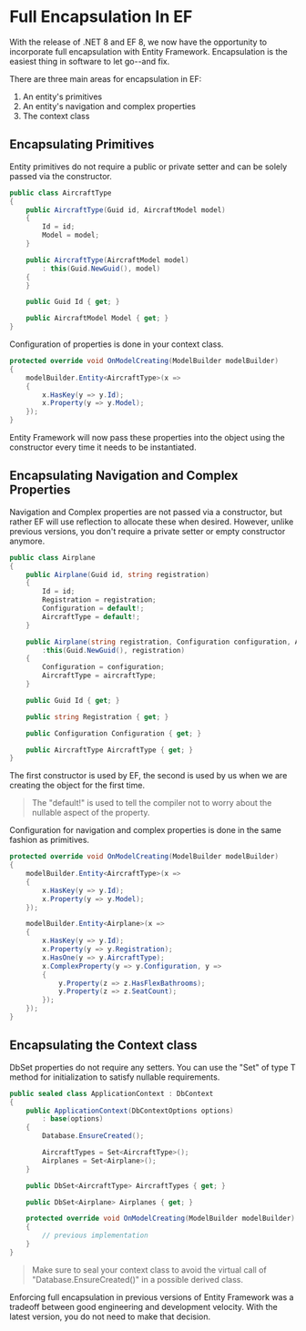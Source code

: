 # Full Encapsulation In EF

With the release of .NET 8 and EF 8, we now have the opportunity to incorporate full encapsulation with Entity Framework. Encapsulation is the easiest thing in software to let go--and fix.

There are three main areas for encapsulation in EF:

1) An entity's primitives
2) An entity's navigation and complex properties
3) The context class

## Encapsulating Primitives

Entity primitives do not require a public or private setter and can be solely passed via the constructor.

```csharp
public class AircraftType
{
    public AircraftType(Guid id, AircraftModel model)
    {
        Id = id;
        Model = model;
    }

    public AircraftType(AircraftModel model)
        : this(Guid.NewGuid(), model)
    {
    }

    public Guid Id { get; }

    public AircraftModel Model { get; }
}
```

Configuration of properties is done in your context class.

```csharp
protected override void OnModelCreating(ModelBuilder modelBuilder)
{
    modelBuilder.Entity<AircraftType>(x =>
    {
        x.HasKey(y => y.Id);
        x.Property(y => y.Model);
    });
}
```

Entity Framework will now pass these properties into the object using the constructor every time it needs to be instantiated.

## Encapsulating Navigation and Complex Properties

Navigation and Complex properties are not passed via a constructor, but rather EF will use reflection to allocate these when desired. However, unlike previous versions, you don't require a private setter or empty constructor anymore.

```csharp
public class Airplane
{
    public Airplane(Guid id, string registration)
    {
        Id = id;
        Registration = registration;
        Configuration = default!;
        AircraftType = default!;
    }

    public Airplane(string registration, Configuration configuration, AircraftType aircraftType)
        :this(Guid.NewGuid(), registration)
    {
        Configuration = configuration;
        AircraftType = aircraftType;
    }

    public Guid Id { get; }

    public string Registration { get; }

    public Configuration Configuration { get; }

    public AircraftType AircraftType { get; }
}
```

The first constructor is used by EF, the second is used by us when we are creating the object for the first time.

> The "default!" is used to tell the compiler not to worry about the nullable aspect of the property.

Configuration for navigation and complex properties is done in the same fashion as primitives.

```csharp
protected override void OnModelCreating(ModelBuilder modelBuilder)
{
    modelBuilder.Entity<AircraftType>(x =>
    {
        x.HasKey(y => y.Id);
        x.Property(y => y.Model);
    });

    modelBuilder.Entity<Airplane>(x =>
    {
        x.HasKey(y => y.Id);
        x.Property(y => y.Registration);
        x.HasOne(y => y.AircraftType);
        x.ComplexProperty(y => y.Configuration, y =>
        {
            y.Property(z => z.HasFlexBathrooms);
            y.Property(z => z.SeatCount);
        });
    });
}
```

## Encapsulating the Context class

DbSet properties do not require any setters. You can use the "Set" of type T method for initialization to satisfy nullable requirements.

```csharp
public sealed class ApplicationContext : DbContext
{
    public ApplicationContext(DbContextOptions options)
        : base(options)
    {
        Database.EnsureCreated();

        AircraftTypes = Set<AircraftType>();
        Airplanes = Set<Airplane>();
    }

    public DbSet<AircraftType> AircraftTypes { get; }

    public DbSet<Airplane> Airplanes { get; }

    protected override void OnModelCreating(ModelBuilder modelBuilder)
    {
        // previous implementation
    }
}
```

> Make sure to seal your context class to avoid the virtual call of "Database.EnsureCreated()" in a possible derived class.

Enforcing full encapsulation in previous versions of Entity Framework was a tradeoff between good engineering and development velocity. With the latest version, you do not need to make that decision.
